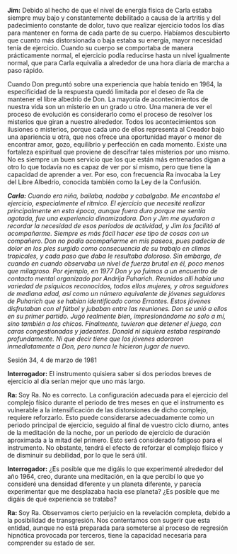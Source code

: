 <p><strong>Jim:</strong> Debido al hecho de que el nivel de energía física de Carla estaba siempre muy bajo y constantemente debilitado a causa de la artritis y del padecimiento constante de dolor, tuvo que realizar ejercicio todos los días para mantener en forma de cada parte de su cuerpo. Habíamos descubierto que cuanto más distorsionada o baja estaba su energía, mayor necesidad tenía de ejercicio. Cuando su cuerpo se comportaba de manera prácticamente normal, el ejercicio podía reducirse hasta un nivel igualmente normal, que para Carla equivalía a alrededor de una hora diaria de marcha a paso rápido.</p>
<p>Cuando Don preguntó sobre una experiencia que había tenido en 1964, la especificidad de la respuesta quedó limitada por el deseo de Ra de mantener el libre albedrío de Don. La mayoría de acontecimientos de nuestra vida son un misterio en un grado u otro. Una manera de ver el proceso de evolución es considerarlo como el proceso de resolver los misterios que giran a nuestro alrededor. Todos los acontecimientos son ilusiones o misterios, porque cada uno de ellos representa al Creador bajo una apariencia u otra, que nos ofrece una oportunidad mayor o menor de encontrar amor, gozo, equilibrio y perfección en cada momento. Existe una fortaleza espiritual que proviene de descifrar tales misterios por uno mismo. No es siempre un buen servicio que los que están más entrenados digan a otro lo que todavía no es capaz de ver por sí mismo, pero que tiene la capacidad de aprender a ver. Por eso, con frecuencia Ra invocaba la Ley del Libre Albedrío, conocida también como la Ley de la Confusión.</p>
<p><em><strong>Carla:</strong> Cuando era niña, bailaba, nadaba y cabalgaba. Me encantaba el ejercicio, especialmente el rítmico. El ejercicio que necesité realizar principalmente en esta época, aunque fuera duro porque me sentía agotada, fue una experiencia dinamizadora. Don y Jim me ayudaron a recordar la necesidad de esos periodos de actividad, y Jim los facilitó al acompañarme. Siempre es más fácil hacer ese tipo de cosas con un compañero. Don no podía acompañarme en mis paseos, pues padecía de dolor en los pies surgido como consecuencia de su trabajo en climas tropicales, y cada paso que daba le resultaba doloroso. Sin embargo, de cuando en cuando observaba un nivel de fuerza brutal en él, poco menos que milagroso. Por ejemplo, en 1977 Don y yo fuimos a un encuentro de contacto mental organizado por Andrija Puharich. Reunidos allí había una variedad de psíquicos reconocidos, todos ellos mujeres, y otros seguidores de mediana edad, así como un número equivalente de jóvenes seguidores de Puharich que se habían identificado como Errantes. Estos jóvenes disfrutaban con el fútbol y jubaban entre las reuniones. Don se unió a ellos en su primer partido. Jugó realmente bien, impresionándome no solo a mí, sino también a los chicos. Finalmente, tuvieron que detener el juego, con caras congestionadas y jadeantes. Donald ni siquiera estaba respirando profundamente. Ni que decir tiene que los jóvenes adoraron inmediatamente a Don, pero nunca le hicieron jugar de nuevo.</em></p>
<p class="transcript-sub-title">Sesión 34, 4 de marzo de 1981</p>
<p><strong>Interrogador:</strong> El instrumento quisiera saber si dos periodos breves de ejercicio al día serían mejor que uno más largo.</p>
<p><strong>Ra: </strong>Soy Ra. No es correcto. La configuración adecuada para el ejercicio del complejo físico durante el periodo de tres meses en que el instrumento es vulnerable a la intensificación de las distorsiones de dicho complejo, requiere reforzarlo. Esto puede considerarse adecuadamente como un periodo principal de ejercicio, seguido al final de vuestro ciclo diurno, antes de la meditación de la noche, por un periodo de ejercicio de duración aproximada a la mitad del primero. Esto será considerado fatigoso para el instrumento. No obstante, tendrá el efecto de reforzar el complejo físico y de disminuir su debilidad, por lo que le será útil.</p>
<p><strong>Interrogador:</strong> ¿Es posible que me digáis lo que experimenté alrededor del año 1964, creo, durante una meditación, en la que percibí lo que yo consideré una densidad diferente y un planeta diferente, y parecía experimentar que me desplazaba hacia ese planeta? ¿Es posible que me digáis de qué experiencia se trataba?</p>
<p><strong>Ra: </strong>Soy Ra. Observamos cierto perjuicio en la revelación completa, debido a la posibilidad de transgresión. Nos contentamos con sugerir que esta entidad, aunque no está preparada para someterse al proceso de regresión hipnótica provocada por terceros, tiene la capacidad necesaria para comprender su estado de ser.</p>